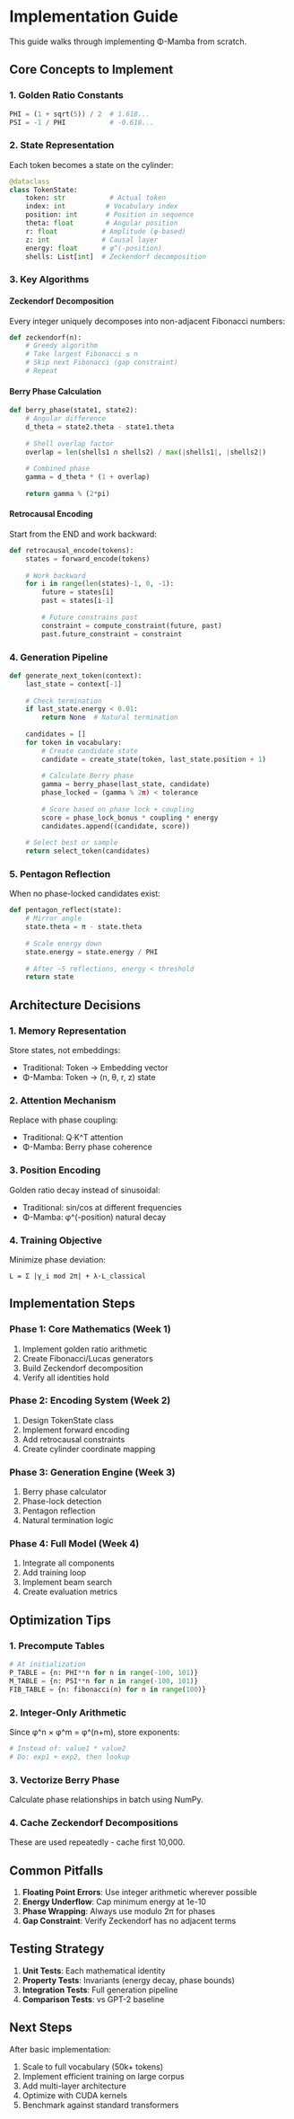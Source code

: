 # Implementation Guide

This guide walks through implementing Φ-Mamba from scratch.

## Core Concepts to Implement

### 1. Golden Ratio Constants
```python
PHI = (1 + sqrt(5)) / 2  # 1.618...
PSI = -1 / PHI           # -0.618...
```

### 2. State Representation
Each token becomes a state on the cylinder:
```python
@dataclass
class TokenState:
    token: str           # Actual token
    index: int          # Vocabulary index
    position: int       # Position in sequence
    theta: float        # Angular position
    r: float           # Amplitude (φ-based)
    z: int             # Causal layer
    energy: float      # φ^(-position)
    shells: List[int]  # Zeckendorf decomposition
```

### 3. Key Algorithms

#### Zeckendorf Decomposition
Every integer uniquely decomposes into non-adjacent Fibonacci numbers:
```python
def zeckendorf(n):
    # Greedy algorithm
    # Take largest Fibonacci ≤ n
    # Skip next Fibonacci (gap constraint)
    # Repeat
```

#### Berry Phase Calculation
```python
def berry_phase(state1, state2):
    # Angular difference
    d_theta = state2.theta - state1.theta
    
    # Shell overlap factor
    overlap = len(shells1 ∩ shells2) / max(|shells1|, |shells2|)
    
    # Combined phase
    gamma = d_theta * (1 + overlap)
    
    return gamma % (2*pi)
```

#### Retrocausal Encoding
Start from the END and work backward:
```python
def retrocausal_encode(tokens):
    states = forward_encode(tokens)
    
    # Work backward
    for i in range(len(states)-1, 0, -1):
        future = states[i]
        past = states[i-1]
        
        # Future constrains past
        constraint = compute_constraint(future, past)
        past.future_constraint = constraint
```

### 4. Generation Pipeline

```python
def generate_next_token(context):
    last_state = context[-1]
    
    # Check termination
    if last_state.energy < 0.01:
        return None  # Natural termination
    
    candidates = []
    for token in vocabulary:
        # Create candidate state
        candidate = create_state(token, last_state.position + 1)
        
        # Calculate Berry phase
        gamma = berry_phase(last_state, candidate)
        phase_locked = (gamma % 2π) < tolerance
        
        # Score based on phase lock + coupling
        score = phase_lock_bonus * coupling * energy
        candidates.append((candidate, score))
    
    # Select best or sample
    return select_token(candidates)
```

### 5. Pentagon Reflection
When no phase-locked candidates exist:
```python
def pentagon_reflect(state):
    # Mirror angle
    state.theta = π - state.theta
    
    # Scale energy down
    state.energy = state.energy / PHI
    
    # After ~5 reflections, energy < threshold
    return state
```

## Architecture Decisions

### 1. Memory Representation
Store states, not embeddings:
- Traditional: Token → Embedding vector
- Φ-Mamba: Token → (n, θ, r, z) state

### 2. Attention Mechanism
Replace with phase coupling:
- Traditional: Q·K^T attention
- Φ-Mamba: Berry phase coherence

### 3. Position Encoding
Golden ratio decay instead of sinusoidal:
- Traditional: sin/cos at different frequencies
- Φ-Mamba: φ^(-position) natural decay

### 4. Training Objective
Minimize phase deviation:
```
L = Σ |γ_i mod 2π| + λ·L_classical
```

## Implementation Steps

### Phase 1: Core Mathematics (Week 1)
1. Implement golden ratio arithmetic
2. Create Fibonacci/Lucas generators
3. Build Zeckendorf decomposition
4. Verify all identities hold

### Phase 2: Encoding System (Week 2)
1. Design TokenState class
2. Implement forward encoding
3. Add retrocausal constraints
4. Create cylinder coordinate mapping

### Phase 3: Generation Engine (Week 3)
1. Berry phase calculator
2. Phase-lock detection
3. Pentagon reflection
4. Natural termination logic

### Phase 4: Full Model (Week 4)
1. Integrate all components
2. Add training loop
3. Implement beam search
4. Create evaluation metrics

## Optimization Tips

### 1. Precompute Tables
```python
# At initialization
P_TABLE = {n: PHI**n for n in range(-100, 101)}
M_TABLE = {n: PSI**n for n in range(-100, 101)}
FIB_TABLE = {n: fibonacci(n) for n in range(100)}
```

### 2. Integer-Only Arithmetic
Since φ^n × φ^m = φ^(n+m), store exponents:
```python
# Instead of: value1 * value2
# Do: exp1 + exp2, then lookup
```

### 3. Vectorize Berry Phase
Calculate phase relationships in batch using NumPy.

### 4. Cache Zeckendorf Decompositions
These are used repeatedly - cache first 10,000.

## Common Pitfalls

1. **Floating Point Errors**: Use integer arithmetic wherever possible
2. **Energy Underflow**: Cap minimum energy at 1e-10
3. **Phase Wrapping**: Always use modulo 2π for phases
4. **Gap Constraint**: Verify Zeckendorf has no adjacent terms

## Testing Strategy

1. **Unit Tests**: Each mathematical identity
2. **Property Tests**: Invariants (energy decay, phase bounds)
3. **Integration Tests**: Full generation pipeline
4. **Comparison Tests**: vs GPT-2 baseline

## Next Steps

After basic implementation:
1. Scale to full vocabulary (50k+ tokens)
2. Implement efficient training on large corpus
3. Add multi-layer architecture
4. Optimize with CUDA kernels
5. Benchmark against standard transformers